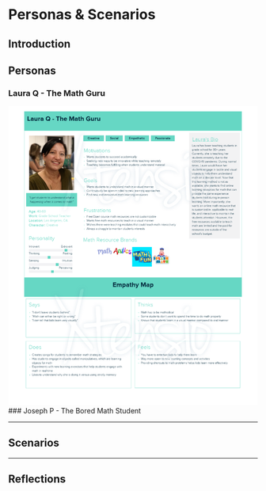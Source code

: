 # Personas & Scenarios
## Introduction
## Personas
### Laura Q - The Math Guru
<img src="./Teacher1.png">
### Joseph P - The Bored Math Student

----
## Scenarios

----
## Reflections

